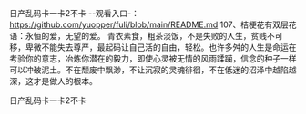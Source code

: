 日产乱码卡一卡2不卡
--观看入口-：https://github.com/yuopper/fuli/blob/main/README.md
	107、桔梗花有双层花语：永恒的爱，无望的爱。
青衣素食，粗茶淡饭，不是失败的人生，贫贱不可移，卑微不能失去尊严，最起码让自己活的自由，轻松。也许多舛的人生是命运在考验你的意志，冶炼你潜在的毅力，即使心灵被无情的风雨蹂躏，信念的种子一样可以冲破泥土。不在颓废中飘渺，不让沉寂的灵魂徘徊，不在低迷的沼泽中越陷越深，这才是做人的根本。

日产乱码卡一卡2不卡
